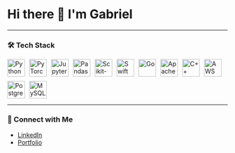 <h1> Hi there 👋 I'm Gabriel</h1>


<picture>
  <source
    srcset="https://github-readme-stats.vercel.app/api?username=gabrielfnayres&show_icons=true&theme=dark"
    media="(prefers-color-scheme: dark)"
  />
</picture>

---

### 🛠️ Tech Stack
<div style="display: flex; flex-wrap: wrap; gap: 10px; align-items: center;">
  <img src="https://cdn.jsdelivr.net/gh/devicons/devicon@latest/icons/python/python-original.svg" width=40 height=40 alt="Python" /> 
  <img src="https://cdn.jsdelivr.net/gh/devicons/devicon@latest/icons/pytorch/pytorch-original.svg" width=40 height=40 alt="PyTorch" />
  <img src="https://cdn.jsdelivr.net/gh/devicons/devicon@latest/icons/jupyter/jupyter-original-wordmark.svg" width=40 heigth=40 alt="Jupyter" /> 
  <img src="https://cdn.jsdelivr.net/gh/devicons/devicon@latest/icons/pandas/pandas-original-wordmark.svg" width=40 heigth=40 alt="Pandas" />
  <img src="https://cdn.jsdelivr.net/gh/devicons/devicon@latest/icons/scikitlearn/scikitlearn-original.svg" width=40 height=40 alt="Scikit-learn"/>
  <img src="https://cdn.jsdelivr.net/gh/devicons/devicon@latest/icons/swift/swift-original.svg"  width=40 height=40 alt="Swift"/>
  <img src="https://cdn.jsdelivr.net/gh/devicons/devicon@latest/icons/go/go-original.svg" width=40 height=40 alt="Go"/>
  <img src="https://cdn.jsdelivr.net/gh/devicons/devicon@latest/icons/apacheairflow/apacheairflow-original.svg" width=40 height=40 alt="Apache Airflow" />
  <img src="https://cdn.jsdelivr.net/gh/devicons/devicon@latest/icons/cplusplus/cplusplus-original.svg" width=40 height=40 alt="C++"/> 
  <img src="https://cdn.jsdelivr.net/gh/devicons/devicon@latest/icons/amazonwebservices/amazonwebservices-original-wordmark.svg" width=40 height=40 alt="AWS"/>
  <img src="https://cdn.jsdelivr.net/gh/devicons/devicon@latest/icons/postgresql/postgresql-original.svg" width=40 height=40 alt="PostgreSQL" />        
  <img src="https://cdn.jsdelivr.net/gh/devicons/devicon@latest/icons/mysql/mysql-original.svg" width=40 heigth=40 alt="MySQL" />
</div>

---

### 🌟 Connect with Me
- [LinkedIn](https://www.linkedin.com/in/gabrielbayres/)
- [Portfolio](https://gabrielfnayres.github.io/website/index.html)
